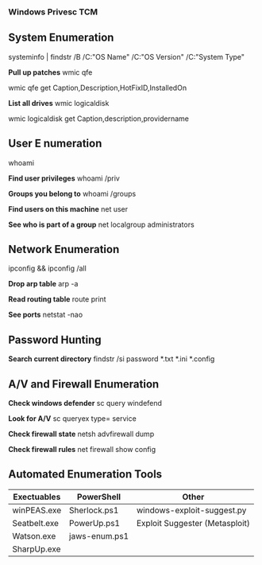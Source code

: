 ### Windows Privesc TCM

## System Enumeration

systeminfo | findstr /B /C:"OS Name" /C:"OS Version" /C:"System Type" 

**Pull up patches**
wmic qfe

wmic qfe get Caption,Description,HotFixID,InstalledOn

**List all drives**
wmic logicaldisk

wmic logicaldisk get Caption,description,providername

## User E numeration
whoami 

**Find user privileges**
whoami /priv

**Groups you belong to**
whoami /groups

**Find users on this machine**
net user

**See who is part of a group**
net localgroup administrators

## Network Enumeration
ipconfig && ipconfig /all

**Drop arp table**
arp -a

**Read routing table**
route print

**See ports**
netstat -nao

## Password Hunting
**Search current directory**
findstr /si password *.txt *.ini *.config

## A/V and Firewall Enumeration
**Check windows defender**
sc query windefend

**Look for A/V**
sc queryex type= service

**Check firewall state**
netsh advfirewall dump

**Check firewall rules**
net firewall show config

## Automated Enumeration Tools
| Exectuables   | PowerShell    | Other | 
| ------------- | ------------- | ------------- |
| winPEAS.exe   | Sherlock.ps1  | windows-exploit-suggest.py |
| Seatbelt.exe  | PowerUp.ps1 | Exploit Suggester (Metasploit) |
| Watson.exe | jaws-enum.ps1 | |
|SharpUp.exe | | |
